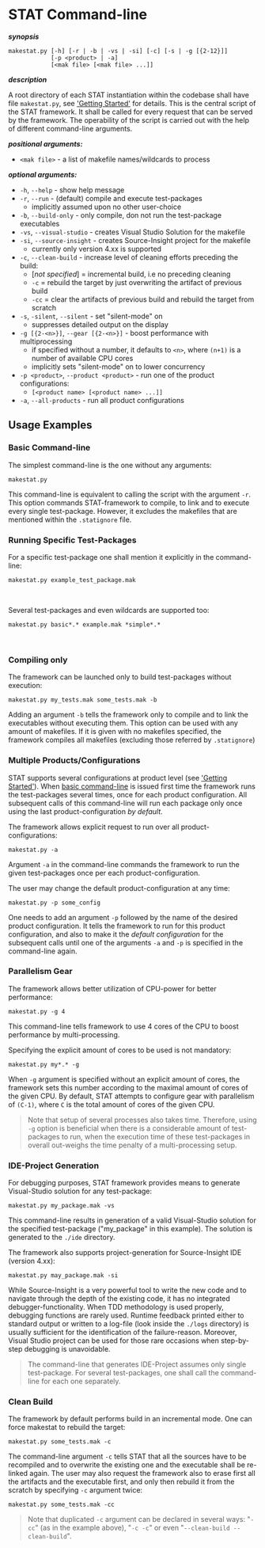 # STAT Command-line

***synopsis***

```shell
makestat.py [-h] [-r | -b | -vs | -si] [-c] [-s | -g [{2-12}]]
            [-p <product> | -a]
            [<mak file> [<mak file> ...]]
```

***description***

A root directory of each STAT instantiation within the codebase shall have file `makestat.py`, see ['Getting Started'](stat_getting_started.md) for details. This is the central script of the STAT framework. It shall be called for every request that can be served by the framework. The operability of the script is carried out with the help of different command-line arguments.

***positional arguments:***

* `<mak file>` - a list of makefile names/wildcards to process

***optional arguments:***

*  `-h`, `--help` - show help message
*  `-r`, `--run` - (default) compile and execute test-packages
    * implicitly assumed upon no other user-choice
*  `-b`, `--build-only` -  only compile, don not run the test-package executables
*  `-vs`, `--visual-studio` - creates Visual Studio Solution for the makefile
*  `-si`, `--source-insight` - creates Source-Insight project for the makefile 
    * currently only version 4.xx is supported
* `-c`, `--clean-build` - increase level of cleaning efforts preceding the build:
   * [_not specified_] = incremental build, i.e no preceding cleaning
   * `-c` = rebuild the target by just overwriting the artifact of previous build
   * `-cc` = clear the artifacts of previous build and rebuild the target from scratch
*  `-s`, `-silent`, `--silent` - set "silent-mode" on
    * suppresses detailed output on the display
*  `-g [{2-<n>}]`, `--gear [{2-<n>}]` - boost performance with multiprocessing 
    * if specified without a number, it defaults to `<n>`, 
      where `(n+1)` is a number of available CPU cores 
    * implicitly sets "silent-mode" on to lower concurrency
*  `-p <product>`, `--product <product>` - run one of the product configurations: 
    * `[<product name> [<product name> ...]]`
*  `-a`, `--all-products` -   run all product configurations

## Usage Examples

### Basic Command-line

The simplest command-line is the one without any arguments:  

    makestat.py

This command-line is equivalent to calling the script with the argument `-r`. This option commands STAT-framework to compile, to link and to execute every single test-package. However, it excludes the makefiles that are mentioned within the `.statignore` file.

### Running Specific Test-Packages

For a specific test-package one shall mention it explicitly in the command-line:

    makestat.py example_test_package.mak

<br>

Several test-packages and even wildcards are supported too:

    makestat.py basic*.* example.mak *simple*.*

<br>

### Compiling only

The framework can be launched only to build test-packages without execution:

    makestat.py my_tests.mak some_tests.mak -b

Adding an argument `-b` tells the framework only to compile and to link the executables without executing them. This option can be used with any amount of makefiles. If it is given with no makefiles specified, the framework compiles all makefiles (excluding those referred by `.statignore`)

### Multiple Products/Configurations

STAT supports several configurations at product level (see ['Getting Started'](stat_getting_started.md)). When [basic command-line](#basic-command-line) is issued first time the framework runs the test-packages several times, once for each product configuration. All subsequent calls of this command-line will run each package only once using the last product-configuration *by default*.  

The framework allows explicit request to run over all product-configurations:

    makestat.py -a

Argument `-a` in the command-line commands the framework to run the given test-packages once per each product-configuration.

The user may change the default product-configuration at any time:

    makestat.py -p some_config

One needs to add an argument `-p` followed by the name of the desired product configuration. It tells the framework to run for this product configuration, and also to make it the *default configuration* for the subsequent calls until one of the arguments `-a` and `-p` is specified in the command-line again.

### Parallelism Gear

The framework allows better utilization of CPU-power for better performance:

    makestat.py -g 4

This command-line tells framework to use 4 cores of the CPU to boost performance by multi-processing.

Specifying the explicit amount of cores to be used is not mandatory:

    makestat.py my*.* -g

When `-g` argument is specified without an explicit amount of cores, the framework sets this number according to the maximal amount of cores of the given CPU. By default, STAT attempts to configure gear with parallelism of `(C-1)`, where `C` is the total amount of cores of the given CPU.

> Note that setup of several processes also takes time. Therefore, using `-g` option is beneficial when there is a considerable amount of test-packages to run, when the execution time of these test-packages in overall out-weighs the time penalty of a multi-processing setup.

### IDE-Project Generation

For debugging purposes, STAT framework provides means to generate Visual-Studio solution for any test-package:

    makestat.py my_package.mak -vs

This command-line results in generation of a valid Visual-Studio solution for the specified test-package ("my_package" in this example). The solution is generated to the `./ide` directory.

The framework also supports project-generation for Source-Insight IDE (version 4.xx):

    makestat.py may_package.mak -si

While Source-Insight is a very powerful tool to write the new code and to navigate through the depth of the existing code, it has no integrated debugger-functionality. When TDD methodology is used properly, debugging functions are rarely used. Runtime feedback printed either to standard output or written to a log-file (look inside the `./logs` directory) is usually sufficient for the identification of the failure-reason. Moreover, Visual Studio project can be used for those rare occasions when step-by-step debugging is unavoidable.

> The command-line that generates IDE-Project assumes only single test-package. For several test-packages, one shall call the command-line for each one separately.

### Clean Build

The framework by default performs build in an incremental mode. One can force makestat to rebuild the target:

    makestat.py some_tests.mak -c

The command-line argument `-c` tells STAT that all the sources have to be recompiled and to overwrite the existing one and the executable shall be re-linked again. The user may also request the framework also to erase first all the artifacts and the executable first, and only then rebuild it from the scratch by specifying `-c` argument twice:

    makestat.py some_tests.mak -cc

> Note that duplicated `-c` argument can be declared in several ways: "`-cc`" (as in the example above), "`-c -c`" or even "`--clean-build --clean-build`".
